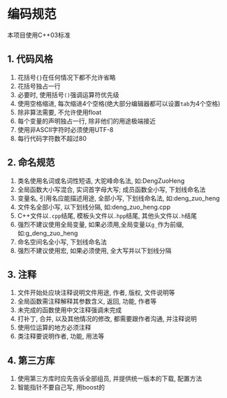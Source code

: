 # 编码规范 #
本项目使用C++03标准

## 1. 代码风格 ##
1. 花括号`{}`在任何情况下都不允许省略
2. 花括号独占一行
3. 必要时, 使用括号`()`强调运算符优先级
4. 使用空格缩进, 每次缩进4个空格(绝大部分编辑器都可以设置`tab`为4个空格)
5. 除非算法需要, 不允许使用float
6. 每个变量的声明独占一行, 除非他们的用途极端接近
7. 使用非ASCII字符时必须使用UTF-8
8. 每行代码字符数不超过80

## 2. 命名规范 ##
1. 类名使用名词或名词性短语, 大驼峰命名法, 如:DengZuoHeng
2. 全局函数大小写混合, 实词首字母大写; 成员函数全小写, 下划线命名法
3. 变量名, 引用名应能描述用途, 全部小写, 下划线命名法, 如:deng_zuo_heng
4. 文件名全部小写, 以下划线分隔, 如:deng_zuo_heng.cpp
5. C++文件以`.cpp`结尾, 模板头文件以`.hpp`结尾, 其他头文件以`.h`结尾
6. 强烈不建议使用全局变量, 如果必须用,全局变量以`g_`作为前缀, 如:g_deng_zuo_heng
7. 命名空间名全小写, 下划线命名法
8. 强烈不建议使用宏, 如果必须使用, 全大写并以下划线分隔

## 3. 注释 ##
1. 文件开始处应块注释说明文件用途, 作者, 版权, 文件说明等
2. 全局函数需注释解释其参数含义, 返回, 功能, 作者等
3. 未完成的函数使用中文注释强调未完成
4. 打补丁, 合并, 以及其他情况的修改, 都需要跟作者沟通, 并注释说明
5. 使用位运算的地方必须注释
6. 类注释要说明作者, 功能, 用法等

## 4. 第三方库 ##
1. 使用第三方库时应先告诉全部组员, 并提供统一版本的下载, 配置方法
2. 智能指针不要自己写, 用boost的